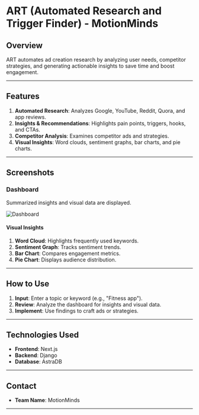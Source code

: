 # ART (Automated Research and Trigger Finder) - MotionMinds

## Overview
ART automates ad creation research by analyzing user needs, competitor strategies, and generating actionable insights to save time and boost engagement.

---

## Features

1. **Automated Research**: Analyzes Google, YouTube, Reddit, Quora, and app reviews.
2. **Insights & Recommendations**: Highlights pain points, triggers, hooks, and CTAs.
3. **Competitor Analysis**: Examines competitor ads and strategies.
4. **Visual Insights**: Word clouds, sentiment graphs, bar charts, and pie charts.

---

## Screenshots
### **Dashboard**
Summarized insights and visual data are displayed.

![Dashboard](path/to/dashboard_screenshot.png)

#### **Visual Insights**

1. **Word Cloud**: Highlights frequently used keywords.
2. **Sentiment Graph**: Tracks sentiment trends.
3. **Bar Chart**: Compares engagement metrics.
4. **Pie Chart**: Displays audience distribution.

---
## How to Use

1. **Input**: Enter a topic or keyword (e.g., "Fitness app").
2. **Review**: Analyze the dashboard for insights and visual data.
3. **Implement**: Use findings to craft ads or strategies.

---
## Technologies Used
- **Frontend**: Next.js
- **Backend**: Django
- **Database**: AstraDB
---
## Contact
- **Team Name**: MotionMinds

---
